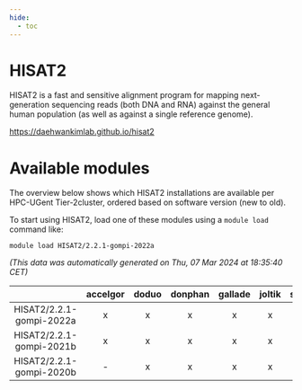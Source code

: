 ```yaml
---
hide:
  - toc
---
```


HISAT2
======


HISAT2 is a fast and sensitive alignment program for mapping next-generation sequencing reads (both DNA and RNA) against the general human population (as well as against a single reference genome).

https://daehwankimlab.github.io/hisat2
# Available modules


The overview below shows which HISAT2 installations are available per HPC-UGent Tier-2cluster, ordered based on software version (new to old).

To start using HISAT2, load one of these modules using a `module load` command like:

```shell
module load HISAT2/2.2.1-gompi-2022a
```

*(This data was automatically generated on Thu, 07 Mar 2024 at 18:35:40 CET)*  

| |accelgor|doduo|donphan|gallade|joltik|skitty|
| :---: | :---: | :---: | :---: | :---: | :---: | :---: |
|HISAT2/2.2.1-gompi-2022a|x|x|x|x|x|x|
|HISAT2/2.2.1-gompi-2021b|x|x|x|x|x|x|
|HISAT2/2.2.1-gompi-2020b|-|x|x|x|x|x|
